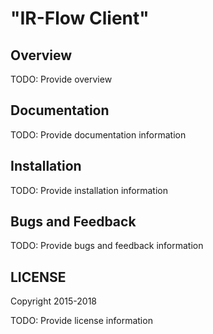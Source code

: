 # "IR-Flow Client"

## Overview

TODO: Provide overview

## Documentation

TODO: Provide documentation information

## Installation

TODO: Provide installation information

## Bugs and Feedback

TODO: Provide bugs and feedback information

## LICENSE

Copyright 2015-2018

TODO: Provide license information
